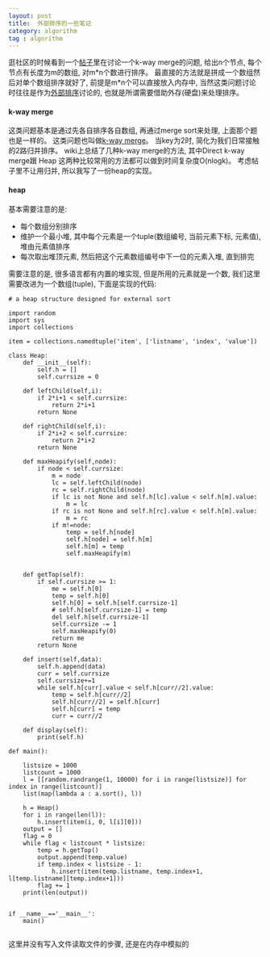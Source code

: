 ```yaml
---
layout: post
title:  外部排序的一些笔记
category: algorithm
tag : algorithm
--- 
```


逛社区的时候看到一个[帖子](https://www.v2ex.com/t/508900)里在讨论一个k-way merge的问题, 给出n个节点, 每个节点有长度为m的数组, 对m\*n个数进行排序。 最直接的方法就是拼成一个数组然后对单个数组排序就好了, 前提是m\*n个可以直接放入内存中, 当然这类问题讨论时往往是作为[外部排序](https://en.wikipedia.org/wiki/External_sorting)讨论的, 也就是所谓需要借助外存(硬盘)来处理排序。  

#### k-way merge

这类问题基本是通过先各自排序各自数组, 再通过merge sort来处理, 上面那个题也是一样的。 这类问题也叫做[k-way merge](https://en.wikipedia.org/wiki/K-way_merge_algorithm)。 当key为2时, 简化为我们日常接触的2路归并排序。 wiki上总结了几种k-way merge的方法, 其中Direct k-way merge跟 Heap 这两种比较常用的方法都可以做到时间复杂度O(nlogk)。 考虑帖子里不让用归并, 所以我写了一份heap的实现。 

#### heap

基本需要注意的是:  

* 每个数组分别排序  
* 维护一个最小堆, 其中每个元素是一个tuple(数组编号, 当前元素下标, 元素值), 堆由元素值排序  
* 每次取出堆顶元素, 然后把这个元素数组编号中下一位的元素入堆, 直到排完  

需要注意的是, 很多语言都有内置的堆实现, 但是所用的元素就是一个数, 我们这里需要改进为一个数组(tuple), 下面是实现的代码:  

```
# a heap structure designed for external sort

import random
import sys
import collections

item = collections.namedtuple('item', ['listname', 'index', 'value'])

class Heap:
	def __init__(self):
	    self.h = []
	    self.currsize = 0

	def leftChild(self,i):
		if 2*i+1 < self.currsize:
			return 2*i+1
		return None

	def rightChild(self,i):
		if 2*i+2 < self.currsize:
			return 2*i+2
		return None

	def maxHeapify(self,node):
		if node < self.currsize:
			m = node
			lc = self.leftChild(node)
			rc = self.rightChild(node)
			if lc is not None and self.h[lc].value < self.h[m].value:
				m = lc
			if rc is not None and self.h[rc].value < self.h[m].value:
				m = rc
			if m!=node:
				temp = self.h[node]
				self.h[node] = self.h[m]
				self.h[m] = temp
				self.maxHeapify(m)


	def getTop(self):
		if self.currsize >= 1:
			me = self.h[0]
			temp = self.h[0]
			self.h[0] = self.h[self.currsize-1]
			# self.h[self.currsize-1] = temp
			del self.h[self.currsize-1]
			self.currsize -= 1
			self.maxHeapify(0)
			return me
		return None

	def insert(self,data):
		self.h.append(data)
		curr = self.currsize
		self.currsize+=1
		while self.h[curr].value < self.h[curr//2].value:
			temp = self.h[curr//2]
			self.h[curr//2] = self.h[curr]
			self.h[curr] = temp
			curr = curr//2

	def display(self):
		print(self.h)

def main():

	listsize = 1000
	listcount = 1000
	l = [[random.randrange(1, 10000) for i in range(listsize)] for index in range(listcount)]
	list(map(lambda a : a.sort(), l))

	h = Heap()
	for i in range(len(l)):
		h.insert(item(i, 0, l[i][0]))
	output = []
	flag = 0
	while flag < listcount * listsize:
		temp = h.getTop()
		output.append(temp.value)
		if temp.index < listsize - 1:
			h.insert(item(temp.listname, temp.index+1, l[temp.listname][temp.index+1]))
		flag += 1
	print(len(output))


if __name__=='__main__':
	main()


```

这里并没有写入文件读取文件的步骤, 还是在内存中模拟的   